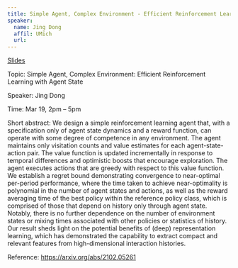 ```yaml
---
title: Simple Agent, Complex Environment - Efficient Reinforcement Learning with Agent State
speaker:
  name: Jing Dong
  affil: UMich
  url: 
--- 
```


[Slides](/static/files/SP21-Slides/RL-Theory-2021-03-19-Simple-Complex.pdf)

Topic: Simple Agent, Complex Environment: Efficient Reinforcement Learning with Agent State

Speaker: Jing Dong

Time: Mar 19, 2pm – 5pm

Short abstract: We design a simple reinforcement learning agent that, with a specification only of agent state dynamics and a reward function, can operate with some degree of competence in any environment. The agent maintains only visitation counts and value estimates for each agent-state-action pair. The value function is updated incrementally in response to temporal differences and optimistic boosts that encourage exploration. The agent executes actions that are greedy with respect to this value function. We establish a regret bound demonstrating convergence to near-optimal per-period performance, where the time taken to achieve near-optimality is polynomial in the number of agent states and actions, as well as the reward averaging time of the best policy within the reference policy class, which is comprised of those that depend on history only through agent state. Notably, there is no further dependence on the number of environment states or mixing times associated with other policies or statistics of history. Our result sheds light on the potential benefits of (deep) representation learning, which has demonstrated the capability to extract compact and relevant features from high-dimensional interaction histories. 

Reference: 
https://arxiv.org/abs/2102.05261